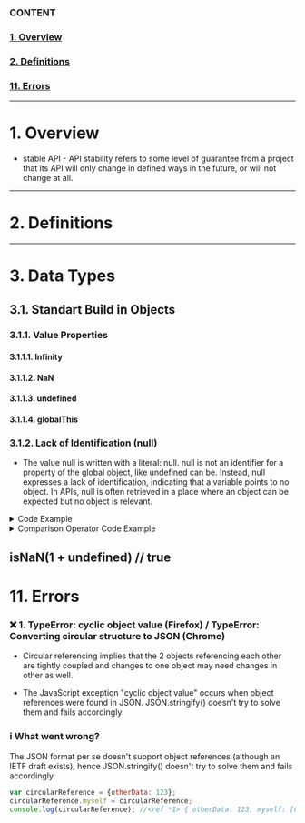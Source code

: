 ### CONTENT
### [1. Overview](#1-overview-1)
### [2. Definitions](#1-definitions-1)
### [11. Errors](#11-errors-1)

---
# 1. Overview
- stable API - API stability refers to some level of guarantee from a project that its API will only change in defined ways in the future, or will not change at all.

---
# 2. Definitions

---
# 3. Data Types
## 3.1. Standart Build in Objects
### 3.1.1. Value Properties
#### 3.1.1.1. Infinity
#### 3.1.1.2. NaN
#### 3.1.1.3. undefined
#### 3.1.1.4. globalThis
### 3.1.2. Lack of Identification (null)
- The value null is written with a literal: null. null is not an identifier for a property of the global object, like undefined can be. Instead, null expresses a lack of identification, indicating that a variable points to no object. In APIs, null is often retrieved in a place where an object can be expected but no object is relevant. 
<details>
    <summary>Code Example</summary>
    ```js
  // foo does not exist. It is not defined and has never been initialized:
foo; //ReferenceError: foo is not defined
  ```
  ```js
// foo is known to exist now but it has no type or value:
var foo = null; 
foo; //null
  ```
</details>

<details>
    <summary>Comparison Operator Code Example</summary>
  ```js
typeof null          // "object" (not "null" for legacy reasons)
typeof undefined     // "undefined"
null === undefined   // false
null  == undefined   // true
null === null        // true
null == null         // true
!null                // true
isNaN(1 + null)      // false
  ```
</details>

isNaN(1 + undefined) // true
---
# 11. Errors

### :x: 1. TypeError: cyclic object value (Firefox) / TypeError: Converting circular structure to JSON (Chrome)

- Circular referencing implies that the 2 objects referencing each other are tightly coupled and changes to one object may need changes in other as well.

- The JavaScript exception "cyclic object value" occurs when object references were found in JSON. JSON.stringify() doesn't try to solve them and fails accordingly.

### :information_source: What went wrong?
The JSON format per se doesn't support object references (although an IETF draft exists), hence JSON.stringify() doesn't try to solve them and fails accordingly.

```js
var circularReference = {otherData: 123};
circularReference.myself = circularReference;
console.log(circularReference); //<ref *1> { otherData: 123, myself: [Circular *1] }
``` 
